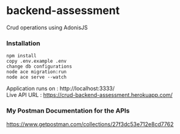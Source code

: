 # backend-assessment
Crud operations using AdonisJS
### Installation

```
npm install
copy .env.example .env
change db configurations
node ace migration:run
node ace serve --watch
```

Application runs on : http://localhost:3333/ <br>
Live API URL : https://crud-backend-assessment.herokuapp.com/

### My Postman Documentation for the APIs
https://www.getpostman.com/collections/27f3dc53e712e8cd7762
